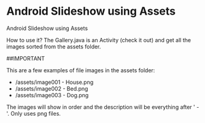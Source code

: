 # Android Slideshow using Assets

Android Slideshow using Assets

How to use it? The Gallery.java is an Activity (check it out) and get all the images sorted from the assets folder.

##IMPORTANT

This are a few examples of file images in the assets folder:

- /assets/image001 - House.png
- /assets/image002 - Bed.png
- /assets/image003 - Dog.png

The images will show in order and the description will be everything after ' - '. Only uses png files.
